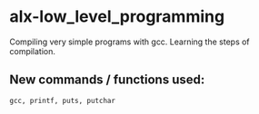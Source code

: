 # alx-low_level_programming
Compiling very simple programs with gcc. Learning the steps of compilation.
## New commands / functions used:
``gcc, printf, puts, putchar``
